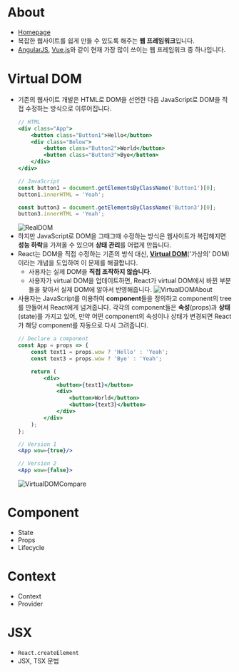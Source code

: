 # About
- [Homepage](https://reactjs.org/)
- 복잡한 웹사이트를 쉽게 만들 수 있도록 해주는 **웹 프레임워크**입니다.
- [AngularJS](https://angularjs.org/), [Vue.js](https://vuejs.org/v2/guide/index.html)와 같이 현재 가장 많이 쓰이는 웹 프레임워크 중 하나입니다.

# Virtual DOM
- 기존의 웹사이트 개발은 HTML로 DOM을 선언한 다음 JavaScript로 DOM을 직접 수정하는 방식으로 이루어집니다.
    ```jsx
    // HTML
    <div class="App">
        <button class="Button1">Hello</button>
        <div class="Below">
            <button class="Button2">World</button>
            <button class="Button3">Bye</button>
        </div>
    </div>

    // JavaScript
    const button1 = document.getElementsByClassName('Button1')[0];
    button1.innerHTML = 'Yeah';

    const button3 = document.getElementsByClassName('Button3')[0];
    button3.innerHTML = 'Yeah';
    ```
    ![RealDOM](https://i.imgur.com/CLXJi1w.png)
- 하지만 JavaScript로 DOM을 그때그때 수정하는 방식은 웹사이트가 복잡해지면 **성능 하락**을 가져올 수 있으며 **상태 관리**를 어렵게 만듭니다.
- React는 DOM을 직접 수정하는 기존의 방식 대신, **[Virtual DOM](https://ryublock.tistory.com/41)**('가상의' DOM)이라는 개념을 도입하여 이 문제를 해결합니다.
  - 사용자는 실제 DOM을 **직접 조작하지 않습니다**.
  - 사용자가 virtual DOM을 업데이트하면, React가 virtual DOM에서 바뀐 부분들을 찾아서 실제 DOM에 알아서 반영해줍니다.
    ![VirtualDOMAbout](https://i.imgur.com/1EmaTDH.png)
- 사용자는 JavaScript를 이용하여 **component**들을 정의하고 component의 tree를 만들어서 React에게 넘겨줍니다. 각각의 component들은 **속성**(props)과 **상태**(state)를 가지고 있어, 만약 어떤 component의 속성이나 상태가 변경되면 React가 해당 component를 자동으로 다시 그려줍니다.
    ```jsx
    // Declare a component
    const App = props => {
        const text1 = props.wow ? 'Hello' : 'Yeah';
        const text3 = props.wow ? 'Bye' : 'Yeah';

        return (
            <div>
                <button>{text1}</button>
                <div>
                    <button>World</button>
                    <button>{text3}</button>
                </div>
            </div>
        );
    };

    // Version 1
    <App wow={true}/>

    // Version 2
    <App wow={false}>
    ```
    ![VirtualDOMCompare](https://i.imgur.com/7yXRuHm.png)

# Component
- State
- Props
- Lifecycle

# Context
- Context
- Provider

# JSX
- `React.createElement`
- JSX, TSX 문법
